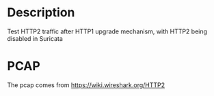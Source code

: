 # Description

Test HTTP2 traffic after HTTP1 upgrade mechanism, with HTTP2 being disabled in Suricata

# PCAP

The pcap comes from https://wiki.wireshark.org/HTTP2
